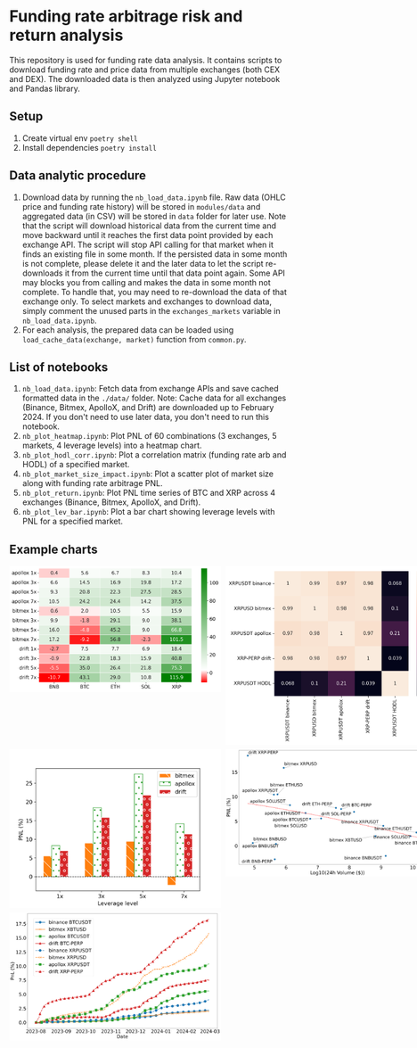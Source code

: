 # Funding rate arbitrage risk and return analysis
This repository is used for funding rate data analysis. It contains scripts to download funding rate and price data from multiple exchanges (both CEX and DEX). The downloaded data is then analyzed using Jupyter notebook and Pandas library. 

## Setup
1. Create virtual env
`poetry shell`
2. Install dependencies
`poetry install`

## Data analytic procedure
1. Download data by running the `nb_load_data.ipynb` file. Raw data (OHLC price and funding rate history) will be stored in `modules/data` and aggregated data (in CSV) will be stored in `data` folder for later use. Note that the script will download historical data from the current time and move backward until it reaches the first data point provided by each exchange API. The script will stop API calling for that market when it finds an existing file in some month. If the persisted data in some month is not complete, please delete it and the later data to let the script re-downloads it from the current time until that data point again. Some API may blocks you from calling and makes the data in some month not complete. To handle that, you may need to re-download the data of that exchange only. To select markets and exchanges to download data, simply comment the unused parts in the `exchanges_markets` variable in `nb_load_data.ipynb`.
2. For each analysis, the prepared data can be loaded using `load_cache_data(exchange, market)` function from `common.py`.

## List of notebooks
1. `nb_load_data.ipynb`: Fetch data from exchange APIs and save cached formatted data in the `./data/` folder. Note: Cache data for all exchanges (Binance, Bitmex, ApolloX, and Drift) are downloaded up to February 2024. If you don't need to use later data, you don't need to run this notebook.
2. `nb_plot_heatmap.ipynb`: Plot PNL of 60 combinations (3 exchanges, 5 markets, 4 leverage levels) into a heatmap chart.
3. `nb_plot_hodl_corr.ipynb`: Plot a correlation matrix (funding rate arb and HODL) of a specified market.
4. `nb_plot_market_size_impact.ipynb`: Plot a scatter plot of market size along with funding rate arbitrage PNL.
5. `nb_plot_return.ipynb`: Plot PNL time series of BTC and XRP across 4 exchanges (Binance, Bitmex, ApolloX, and Drift).
6. `nb_plot_lev_bar.ipynb`: Plot a bar chart showing leverage levels with PNL for a specified market.

## Example charts
<div style="display:grid; width: 768px; row-gap: 8px; column-gap: 8px; grid-template-columns: auto auto;">
    <img src="./example_images/pnl_heatmap.png" alt="PNL Heatmap"/>
    <img src="./example_images/corr_XRP.png" alt="Correlation Matrix"/>
    <img src="./example_images/leverage_bar_SOL.png" alt="Leverage Bar Chart"/>
    <img src="./example_images/market_size_pnl.png" alt="Market Size Scatter"/>
    <img src="./example_images/pnl_analysis.png" alt="PNL Time Series"/>
</div>
